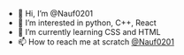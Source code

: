 - 👋 Hi, I’m @Nauf0201
- 👀 I’m interested in python, C++, React
- 🌱 I’m currently learning CSS and HTML
- 📫 How to reach me at scratch [@Nauf0201](https://scratch.mit.edu/users/Nauf0201/)

<!---
Nauf0201/Nauf0201 is a ✨ special ✨ repository because its `README.md` (this file) appears on your GitHub profile.
You can click the Preview link to take a look at your changes.
--->
